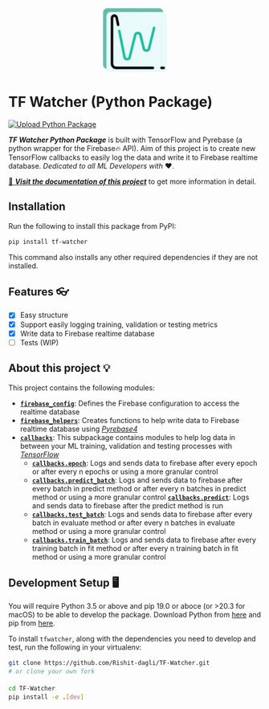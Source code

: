 <p align="center">
  <img src="../media/logo.png" height="128"/>
</p>


# TF Watcher (Python Package)

[![Upload Python Package](https://github.com/Rishit-dagli/TF-Watcher/actions/workflows/python-publish.yml/badge.svg?branch=main)](https://github.com/Rishit-dagli/TF-Watcher/actions/workflows/python-publish.yml)

_**TF Watcher Python Package**_ is built with TensorFlow and Pyrebase (a python wrapper for the Firebase🔥 API). 
Aim of this project is to create new TensorFlow callbacks to easily log the data and write it to Firebase realtime database. 
_Dedicated to all ML Developers with_ ❤️.

<!-- TODO: Add documentation link -->
[📄 _**Visit the documentation of this project**_](TODO) to get more information in detail.

## Installation

Run the following to install this package from PyPI:

```sh
pip install tf-watcher
```

This command also installs any other required dependencies if they are not installed.

## Features 👓

- [x] Easy structure
- [x] Support easily logging training, validation or testing metrics
- [x] Write data to Firebase realtime database
- [ ] Tests (WIP)

## About this project 💡

This project contains the following modules:

- [**`firebase_config`**](/firebase_config.py): Defines the Firebase configuration to access the realtime database
- [**`firebase_helpers`**](/firebase_helpers.py): Creates functions to help write data to Firebase realtime database using [_Pyrebase4_](https://github.com/nhorvath/Pyrebase4)
- [**`callbacks`**](/callbacks): This subpackage contains modules to help log data in between your ML training, validation and testing processes with [_TensorFlow_](http://tensorflow.org/)
    - [**`callbacks.epoch`**](/callbacks/epoch.py): Logs and sends data to firebase after every epoch or after every n epochs or using a more granular control
    - [**`callbacks.predict_batch`**](/callbacks/predict_batch.py): Logs and sends data to firebase after every batch in predict method or after every n batches in predict method or using a more granular control
    [**`callbacks.predict`**](/callbacks/predict.py): Logs and sends data to firebase after the predict method is run
    - [**`callbacks.test_batch`**](/callbacks/test_batch.py): Logs and sends data to firebase after every batch in evaluate method or after every n batches in evaluate method or using a more granular control
    - [**`callbacks.train_batch`**](/callbacks/train_batch.py): Logs and sends data to firebase after every training batch in fit method or after every n training batch in fit method or using a more granular control

## Development Setup 🖥️

You will require Python 3.5 or above and pip 19.0 or aboce (or >20.3 for macOS) to be able to develop the package. Download Python from [here](https://www.python.org/downloads/) and pip from [here](https://pip.pypa.io/en/stable/installation/).

To install `tfwatcher`, along with the dependencies you need to develop and test, run the following in your virtualenv:

```sh
git clone https://github.com/Rishit-dagli/TF-Watcher.git
# or clone your own fork

cd TF-Watcher
pip install -e .[dev]
```